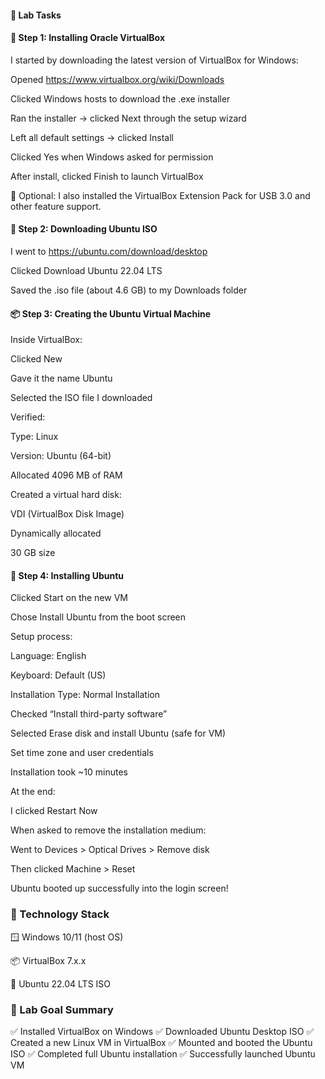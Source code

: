 #### 🧪 Lab Tasks
#### 🔧 Step 1: Installing Oracle VirtualBox
I started by downloading the latest version of VirtualBox for Windows:

Opened https://www.virtualbox.org/wiki/Downloads

Clicked Windows hosts to download the .exe installer

Ran the installer → clicked Next through the setup wizard

Left all default settings → clicked Install

Clicked Yes when Windows asked for permission

After install, clicked Finish to launch VirtualBox

🔹 Optional: I also installed the VirtualBox Extension Pack for USB 3.0 and other feature support.

#### 🐧 Step 2: Downloading Ubuntu ISO
I went to https://ubuntu.com/download/desktop

Clicked Download Ubuntu 22.04 LTS

Saved the .iso file (about 4.6 GB) to my Downloads folder

#### 📦 Step 3: Creating the Ubuntu Virtual Machine
Inside VirtualBox:

Clicked New

Gave it the name Ubuntu

Selected the ISO file I downloaded

Verified:

Type: Linux

Version: Ubuntu (64-bit)

Allocated 4096 MB of RAM

Created a virtual hard disk:

VDI (VirtualBox Disk Image)

Dynamically allocated

30 GB size

#### 🚀 Step 4: Installing Ubuntu
Clicked Start on the new VM

Chose Install Ubuntu from the boot screen

Setup process:

Language: English

Keyboard: Default (US)

Installation Type: Normal Installation

Checked “Install third-party software”

Selected Erase disk and install Ubuntu (safe for VM)

Set time zone and user credentials

Installation took ~10 minutes

At the end:

I clicked Restart Now

When asked to remove the installation medium:

Went to Devices > Optical Drives > Remove disk

Then clicked Machine > Reset

Ubuntu booted up successfully into the login screen!

### 🧰 Technology Stack
🪟 Windows 10/11 (host OS)

📦 VirtualBox 7.x.x

🐧 Ubuntu 22.04 LTS ISO

### 🎯 Lab Goal Summary
✅ Installed VirtualBox on Windows
✅ Downloaded Ubuntu Desktop ISO
✅ Created a new Linux VM in VirtualBox
✅ Mounted and booted the Ubuntu ISO
✅ Completed full Ubuntu installation
✅ Successfully launched Ubuntu VM
